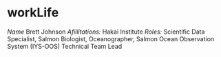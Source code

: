# workLife

*Name*  Brett Johnson
*Afillitations:* Hakai Institute
*Roles:* Scientific Data Specialist, Salmon Biologist, Oceanographer, Salmon Ocean Observation System (IYS-OOS) Technical Team Lead
